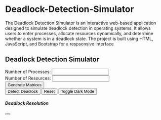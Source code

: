 # Deadlock-Detection-Simulator
The Deadlock Detection Simulator is an interactive web-based application designed to simulate deadlock  detection in operating systems. It allows users to enter processes, allocate resources dynamically, and  determine whether a system is in a deadlock state. The project is built using HTML, JavaScript, and  Bootstrap for a respsonsive interface
<!DOCTYPE html>
<html lang="en">
<head>
  <meta charset="UTF-8">
  <title>Deadlock Detection Simulator</title>
  <link href="https://cdn.jsdelivr.net/npm/bootstrap@5.3.0-alpha3/dist/css/bootstrap.min.css" rel="stylesheet">
  <style>
    body {
      padding: 20px;
    }
    .matrix-input {
      width: 60px;
      text-align: center;
    }
    .dark-mode {
      background-color: #121212;
      color: white;
    }
  </style>
</head>
<body onload="loadFromStorage()">
  <div class="container">
    <h2>Deadlock Detection Simulator</h2>
    <div class="mb-3">
      <label for="processes" class="form-label">Number of Processes:</label>
      <input type="number" class="form-control" id="processes" min="1">
    </div>
    <div class="mb-3">
      <label for="resources" class="form-label">Number of Resources:</label>
      <input type="number" class="form-control" id="resources" min="1">
    </div>
    <button class="btn btn-primary mb-3" onclick="generateMatrices()">Generate Matrices</button>
    <div id="matrices"></div>
    <button class="btn btn-success mt-3" onclick="detectDeadlock()">Detect Deadlock</button>
    <button class="btn btn-secondary mt-3" onclick="resetAll()">Reset</button>
    <button class="btn btn-dark mt-3" onclick="toggleDarkMode()">Toggle Dark Mode</button>
    <div id="result" class="mt-4"></div>
  </div>

  <!-- Modal for Deadlock Resolution -->
  <div class="modal fade" id="resolutionModal" tabindex="-1" aria-labelledby="resolutionModalLabel" aria-hidden="true">
    <div class="modal-dialog">
      <div class="modal-content">
        <div class="modal-header">
          <h5 class="modal-title" id="resolutionModalLabel">Deadlock Resolution</h5>
          <button type="button" class="btn-close" data-bs-dismiss="modal" aria-label="Close"></button>
        </div>
        <div class="modal-body" id="resolutionContent">
        </div>
      </div>
    </div>
  </div>

  <script src="https://cdn.jsdelivr.net/npm/bootstrap@5.3.0-alpha3/dist/js/bootstrap.bundle.min.js"></script>
  <script>
    function generateMatrices() {
      const p = document.getElementById('processes').value;
      const r = document.getElementById('resources').value;
      if (p <= 0 || r <= 0) {
        alert('Please enter positive values.');
        return;
      }
      let matricesHTML = `<h4>Allocation Matrix</h4><table class="table table-bordered"><tbody>`;
      for (let i = 0; i < p; i++) {
        matricesHTML += `<tr>`;
        for (let j = 0; j < r; j++) {
          matricesHTML += `<td><input type="number" class="matrix-input" id="alloc-${i}-${j}" min="0"></td>`;
        }
        matricesHTML += `</tr>`;
      }
      matricesHTML += `</tbody></table>`;

      matricesHTML += `<h4>Request Matrix</h4><table class="table table-bordered"><tbody>`;
      for (let i = 0; i < p; i++) {
        matricesHTML += `<tr>`;
        for (let j = 0; j < r; j++) {
          matricesHTML += `<td><input type="number" class="matrix-input" id="req-${i}-${j}" min="0"></td>`;
        }
        matricesHTML += `</tr>`;
      }
      matricesHTML += `</tbody></table>`;

      matricesHTML += `<h4>Available Resources</h4><div class="d-flex">`;
      for (let j = 0; j < r; j++) {
        matricesHTML += `<input type="number" class="matrix-input me-2" id="avail-${j}" min="0">`;
      }
      matricesHTML += `</div>`;

      document.getElementById('matrices').innerHTML = matricesHTML;
    }

    function detectDeadlock() {
      const p = document.getElementById('processes').value;
      const r = document.getElementById('resources').value;
      let alloc = [];
      let req = [];
      let avail = [];

      for (let i = 0; i < p; i++) {
        alloc[i] = [];
        req[i] = [];
        for (let j = 0; j < r; j++) {
          alloc[i][j] = parseInt(document.getElementById(`alloc-${i}-${j}`).value) || 0;
          req[i][j] = parseInt(document.getElementById(`req-${i}-${j}`).value) || 0;
        }
      }
      for (let j = 0; j < r; j++) {
        avail[j] = parseInt(document.getElementById(`avail-${j}`).value) || 0;
      }

      let finish = Array(p).fill(false);
      let sequence = [];
      console.log("Starting Deadlock Detection...");

      let changed = true;
      while (changed) {
        changed = false;
        for (let i = 0; i < p; i++) {
          if (!finish[i]) {
            let canProceed = true;
            for (let j = 0; j < r; j++) {
              if (req[i][j] > avail[j]) {
                canProceed = false;
                break;
              }
            }
            if (canProceed) {
              for (let j = 0; j < r; j++) {
                avail[j] += alloc[i][j];
              }
              finish[i] = true;
              sequence.push(`P${i}`);
              changed = true;
              console.log(`Process P${i} has completed.`);
            }
          }
        }
      }

      let deadlockProcesses = [];
      for (let i = 0; i < p; i++) {
        if (!finish[i]) {
          deadlockProcesses.push(`P${i}`);
        }
      }

      const resultDiv = document.getElementById('result');
      if (deadlockProcesses.length === 0) {
        resultDiv.innerHTML = `<div class="alert alert-success">No Deadlock Detected!<br>Safe Sequence: ${sequence.join(' -> ')}</div>`;
      } else {
        resultDiv.innerHTML = `<div class="alert alert-danger">Deadlock Detected!<br>Processes involved: ${deadlockProcesses.join(', ')}</div>`;
        showResolution(deadlockProcesses);
      }

      saveToStorage();
    }

    function resetAll() {
      document.getElementById('processes').value = '';
      document.getElementById('resources').value = '';
      document.getElementById('matrices').innerHTML = '';
      document.getElementById('result').innerHTML = '';
      localStorage.clear();
    }

    function toggleDarkMode() {
      document.body.classList.toggle('dark-mode');
    }

    function saveToStorage() {
      const processes = document.getElementById('processes').value;
      const resources = document.getElementById('resources').value;
      localStorage.setItem('processes', processes);
      localStorage.setItem('resources', resources);
    }

    function loadFromStorage() {
      const processes = localStorage.getItem('processes');
      const resources = localStorage.getItem('resources');
      if (processes && resources) {
        document.getElementById('processes').value = processes;
        document.getElementById('resources').value = resources;
        generateMatrices();
      }
    }

    function showResolution(deadlockProcesses) {
      const content = `Suggestion: Preempt resources from one of the processes involved (${deadlockProcesses.join(', ')}) or terminate one to break the deadlock.`;
      document.getElementById('resolutionContent').innerHTML = content;
      new bootstrap.Modal(document.getElementById('resolutionModal')).show();
    }
  </script>
</body>
</html>
